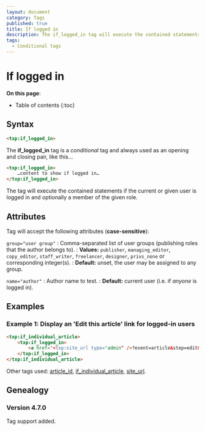 ```yaml
---
layout: document
category: Tags
published: true
title: If logged in
description: The if_logged_in tag will execute the contained statements if the current or given user is logged in and optionally a member of the given role.
tags:
  - Conditional tags
---
```


# If logged in

**On this page**:

* Table of contents
{:toc}

## Syntax

~~~ html
<txp:if_logged_in>
~~~

The **if_logged_in** tag is a *conditional* tag and always used as an opening and closing pair, like this…

~~~ html
<txp:if_logged_in>
    …content to show if logged in…
</txp:if_logged_in>
~~~

The tag will execute the contained statements if the current or given user is logged in and optionally a member of the given role.

## Attributes

Tag will accept the following attributes (**case-sensitive**):

`group="user group"`
: Comma-separated list of user groups (publishing roles that the author belongs to).
: **Values:** `publisher`, `managing_editor`, `copy_editor`, `staff_writer`, `freelancer`, `designer`, `privs_none` or corresponding integer(s).
: **Default:** unset, the user may be assigned to any group.

`name="author"`
: Author name to test.
: **Default:** current user (i.e. if *anyone* is logged in).

## Examples

### Example 1: Display an 'Edit this article' link for logged-in users

~~~ html
<txp:if_individual_article>
    <txp:if_logged_in>
        <a href="<txp:site_url type="admin" />?event=article&step=edit&ID=<txp:article_id />">Edit this article</a>
    </txp:if_logged_in>
</txp:if_individual_article>
~~~

Other tags used: [article_id](/tags/article_id), [if_individual_article](/tags/if_individual_article), [site_url](/tags/site_url).

## Genealogy

### Version 4.7.0

Tag support added.
